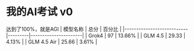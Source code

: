 # 我的AI考试 v0
达到了100%，就是AGI
| 模型名称                  | 总分    | 百分比 |
|---------------------------|---------|----------------------|
| Grok4                    | 97     | 13.66%              |
| GLM 4.5                  | 29.33  | 4.13%               |
| GLM 4.5 Air              | 25.66  | 3.61%               |
